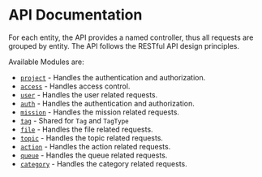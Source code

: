 # API Documentation

For each entity, the API provides a named controller, thus all requests are grouped by entity. The API follows the
RESTful API design principles.

Available Modules are:

-   [`project`](project.md) - Handles the authentication and authorization.
-   [`access`](access.md) - Handles access control.
-   [`user`](user.md) - Handles the user related requests.
-   [`auth`](auth.md) - Handles the authentication and authorization.
-   [`mission`](mission.md) - Handles the mission related requests.
-   [`tag`](tag.md) - Shared for `Tag` and `TagType`
-   [`file`](file.md) - Handles the file related requests.
-   [`topic`](topic.md) - Handles the topic related requests.
-   [`action`](action.md) - Handles the action related requests.
-   [`queue`](queue.md) - Handles the queue related requests.
-   [`category`](category.md) - Handles the category related requests.
